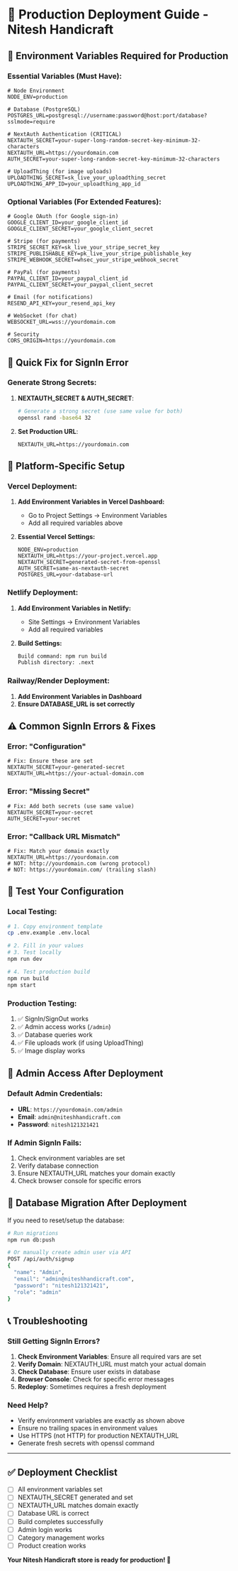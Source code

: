 # 🚀 Production Deployment Guide - Nitesh Handicraft

## 🔧 **Environment Variables Required for Production**

### **Essential Variables (Must Have):**

```env
# Node Environment
NODE_ENV=production

# Database (PostgreSQL)
POSTGRES_URL=postgresql://username:password@host:port/database?sslmode=require

# NextAuth Authentication (CRITICAL)
NEXTAUTH_SECRET=your-super-long-random-secret-key-minimum-32-characters
NEXTAUTH_URL=https://yourdomain.com
AUTH_SECRET=your-super-long-random-secret-key-minimum-32-characters

# UploadThing (for image uploads)
UPLOADTHING_SECRET=sk_live_your_uploadthing_secret
UPLOADTHING_APP_ID=your_uploadthing_app_id
```

### **Optional Variables (For Extended Features):**

```env
# Google OAuth (for Google sign-in)
GOOGLE_CLIENT_ID=your_google_client_id
GOOGLE_CLIENT_SECRET=your_google_client_secret

# Stripe (for payments)
STRIPE_SECRET_KEY=sk_live_your_stripe_secret_key
STRIPE_PUBLISHABLE_KEY=pk_live_your_stripe_publishable_key
STRIPE_WEBHOOK_SECRET=whsec_your_stripe_webhook_secret

# PayPal (for payments)
PAYPAL_CLIENT_ID=your_paypal_client_id
PAYPAL_CLIENT_SECRET=your_paypal_client_secret

# Email (for notifications)
RESEND_API_KEY=your_resend_api_key

# WebSocket (for chat)
WEBSOCKET_URL=wss://yourdomain.com

# Security
CORS_ORIGIN=https://yourdomain.com
```

## 🎯 **Quick Fix for SignIn Error**

### **Generate Strong Secrets:**

1. **NEXTAUTH_SECRET & AUTH_SECRET**:
   ```bash
   # Generate a strong secret (use same value for both)
   openssl rand -base64 32
   ```

2. **Set Production URL**:
   ```env
   NEXTAUTH_URL=https://yourdomain.com
   ```

## 🔗 **Platform-Specific Setup**

### **Vercel Deployment:**

1. **Add Environment Variables in Vercel Dashboard:**
   - Go to Project Settings → Environment Variables
   - Add all required variables above

2. **Essential Vercel Settings:**
   ```env
   NODE_ENV=production
   NEXTAUTH_URL=https://your-project.vercel.app
   NEXTAUTH_SECRET=generated-secret-from-openssl
   AUTH_SECRET=same-as-nextauth-secret
   POSTGRES_URL=your-database-url
   ```

### **Netlify Deployment:**

1. **Add Environment Variables in Netlify:**
   - Site Settings → Environment Variables
   - Add all required variables

2. **Build Settings:**
   ```bash
   Build command: npm run build
   Publish directory: .next
   ```

### **Railway/Render Deployment:**

1. **Add Environment Variables in Dashboard**
2. **Ensure DATABASE_URL is set correctly**

## ⚠️ **Common SignIn Errors & Fixes**

### **Error: "Configuration"**
```env
# Fix: Ensure these are set
NEXTAUTH_SECRET=your-generated-secret
NEXTAUTH_URL=https://your-actual-domain.com
```

### **Error: "Missing Secret"**
```env
# Fix: Add both secrets (use same value)
NEXTAUTH_SECRET=your-secret
AUTH_SECRET=your-secret
```

### **Error: "Callback URL Mismatch"**
```env
# Fix: Match your domain exactly
NEXTAUTH_URL=https://yourdomain.com
# NOT: http://yourdomain.com (wrong protocol)
# NOT: https://yourdomain.com/ (trailing slash)
```

## 🧪 **Test Your Configuration**

### **Local Testing:**
```bash
# 1. Copy environment template
cp .env.example .env.local

# 2. Fill in your values
# 3. Test locally
npm run dev

# 4. Test production build
npm run build
npm start
```

### **Production Testing:**
1. ✅ SignIn/SignOut works
2. ✅ Admin access works (`/admin`)
3. ✅ Database queries work
4. ✅ File uploads work (if using UploadThing)
5. ✅ Image display works

## 🚀 **Admin Access After Deployment**

### **Default Admin Credentials:**
- **URL**: `https://yourdomain.com/admin`
- **Email**: `admin@niteshhandicraft.com`
- **Password**: `nitesh121321421`

### **If Admin SignIn Fails:**
1. Check environment variables are set
2. Verify database connection
3. Ensure NEXTAUTH_URL matches your domain exactly
4. Check browser console for specific errors

## 🔧 **Database Migration After Deployment**

If you need to reset/setup the database:
```bash
# Run migrations
npm run db:push

# Or manually create admin user via API
POST /api/auth/signup
{
  "name": "Admin",
  "email": "admin@niteshhandicraft.com", 
  "password": "nitesh121321421",
  "role": "admin"
}
```

## 📞 **Troubleshooting**

### **Still Getting SignIn Errors?**
1. **Check Environment Variables**: Ensure all required vars are set
2. **Verify Domain**: NEXTAUTH_URL must match your actual domain
3. **Check Database**: Ensure user exists in database
4. **Browser Console**: Check for specific error messages
5. **Redeploy**: Sometimes requires a fresh deployment

### **Need Help?**
- Verify environment variables are exactly as shown above
- Ensure no trailing spaces in environment values
- Use HTTPS (not HTTP) for production NEXTAUTH_URL
- Generate fresh secrets with openssl command

---

## ✅ **Deployment Checklist**

- [ ] All environment variables set
- [ ] NEXTAUTH_SECRET generated and set
- [ ] NEXTAUTH_URL matches domain exactly
- [ ] Database URL is correct
- [ ] Build completes successfully
- [ ] Admin login works
- [ ] Category management works
- [ ] Product creation works

**Your Nitesh Handicraft store is ready for production! 🎉**
